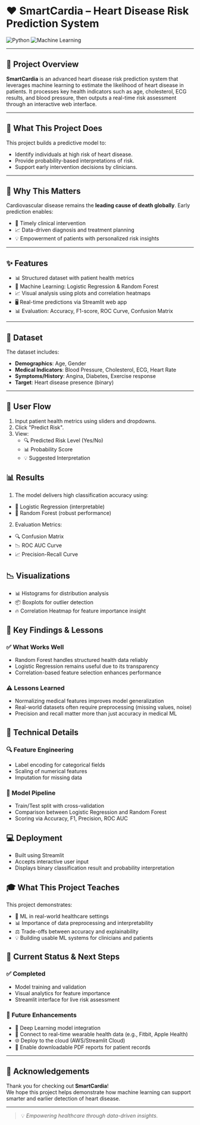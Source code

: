 # ❤️ SmartCardia – Heart Disease Risk Prediction System

![Python](https://img.shields.io/badge/Python-3.8%2B-blue)
![Machine Learning](https://img.shields.io/badge/Machine%20Learning-Enabled-green)

---

## 📌 Project Overview
**SmartCardia** is an advanced heart disease risk prediction system that leverages machine learning to estimate the likelihood of heart disease in patients. It processes key health indicators such as age, cholesterol, ECG results, and blood pressure, then outputs a real-time risk assessment through an interactive web interface.

---

## 🎯 What This Project Does
This project builds a predictive model to:
- Identify individuals at high risk of heart disease.
- Provide probability-based interpretations of risk.
- Support early intervention decisions by clinicians.

---

## 🤔 Why This Matters
Cardiovascular disease remains the **leading cause of death globally**. Early prediction enables:
- 🏥 Timely clinical intervention
- 📈 Data-driven diagnosis and treatment planning
- 💡 Empowerment of patients with personalized risk insights

---

## ✨ Features
- 📊 Structured dataset with patient health metrics
- 🧠 Machine Learning: Logistic Regression & Random Forest
- 📈 Visual analysis using plots and correlation heatmaps
- 🖥️ Real-time predictions via Streamlit web app
- 📊 Evaluation: Accuracy, F1-score, ROC Curve, Confusion Matrix

---

## 📂 Dataset
The dataset includes:
- **Demographics**: Age, Gender
- **Medical Indicators**: Blood Pressure, Cholesterol, ECG, Heart Rate
- **Symptoms/History**: Angina, Diabetes, Exercise response
- **Target**: Heart disease presence (binary)

---

## 🧭 User Flow
1. Input patient health metrics using sliders and dropdowns.
2. Click "Predict Risk".
3. View:
   - 🔍 Predicted Risk Level (Yes/No)
   - 📊 Probability Score
   - 💡 Suggested Interpretation


## 📊 Results
1. The model delivers high classification accuracy using:
  - 🔁 Logistic Regression (interpretable)
  - 🌳 Random Forest (robust performance)

2.  Evaluation Metrics:
  - 🔍 Confusion Matrix
  - 📉 ROC AUC Curve
  - 📈 Precision-Recall Curve


## 📉 Visualizations
  - 📊 Histograms for distribution analysis
  - 📦 Boxplots for outlier detection
  - 🔥 Correlation Heatmap for feature importance insight


## 🧪 Key Findings & Lessons
### ✅ What Works Well
  - Random Forest handles structured health data reliably
  - Logistic Regression remains useful due to its transparency
  - Correlation-based feature selection enhances performance

### ⚠️ Lessons Learned
  - Normalizing medical features improves model generalization
  - Real-world datasets often require preprocessing (missing values, noise)
  - Precision and recall matter more than just accuracy in medical ML


## 🔧 Technical Details
### 🔍 Feature Engineering
  - Label encoding for categorical fields
  - Scaling of numerical features
  - Imputation for missing data

### 🧪 Model Pipeline
  - Train/Test split with cross-validation
  - Comparison between Logistic Regression and Random Forest
  - Scoring via Accuracy, F1, Precision, ROC AUC


## 💻 Deployment
  - Built using Streamlit
  - Accepts interactive user input
  - Displays binary classification result and probability interpretation


## 🎓 What This Project Teaches
This project demonstrates:
  - 🧠 ML in real-world healthcare settings
  - 📊 Importance of data preprocessing and interpretability
  - ⚖️ Trade-offs between accuracy and explainability
  - 💡 Building usable ML systems for clinicians and patients


## 🚧 Current Status & Next Steps
###  ✅ Completed
   - Model training and validation
   - Visual analytics for feature importance
   - Streamlit interface for live risk assessment

### 🎯 Future Enhancements
   - 🧠 Deep Learning model integration
   - 📡 Connect to real-time wearable health data (e.g., Fitbit, Apple Health)
   - 🌐 Deploy to the cloud (AWS/Streamlit Cloud)
   - 🧾 Enable downloadable PDF reports for patient records

---


## 🙏 Acknowledgements

Thank you for checking out **SmartCardia**!  
We hope this project helps demonstrate how machine learning can support smarter and earlier detection of heart disease.

---

> 💡 *Empowering healthcare through data-driven insights.*







    
